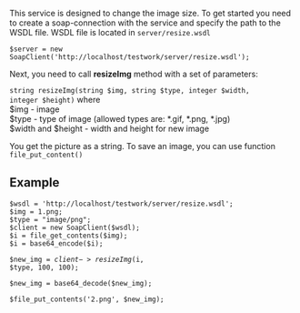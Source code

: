 This service is designed to change the image size.
To get started you need to create a soap-connection with the service and specify the path to the WSDL file. WSDL file is located in <code>server/resize.wsdl</code>

<code>$server = new SoapClient('http://localhost/testwork/server/resize.wsdl');</code>

Next, you need to call <b>resizeImg</b> method with a set of parameters:

<code>string resizeImg(string $img, string $type, integer $width, integer $height)</code>
where<br>
$img - image<br>
$type - type of image (allowed types are: *.gif, *.png, *.jpg)<br>
$width and $height - width and height for new image<br>


You get the picture as a string. To save an image, you can use function <code>file_put_content()</code>

<h2>Example</h2>
<code>$wsdl = 'http://localhost/testwork/server/resize.wsdl';</code><br>
<code>$img = 1.png;</code><br>
<code>$type = "image/png";</code><br>
  <code>$client = new SoapClient($wsdl);</code><br>
 <code>$i = file_get_contents($img);</code><br>
  <code>$i = base64_encode($i);</code><br>
  
  <code>$new_img = $client->resizeImg($i, $type, 100, 100);</code>
  <p><code>$new_img = base64_decode($new_img);</code></p>
  
  <code>$file_put_contents('2.png', $new_img);</code>


